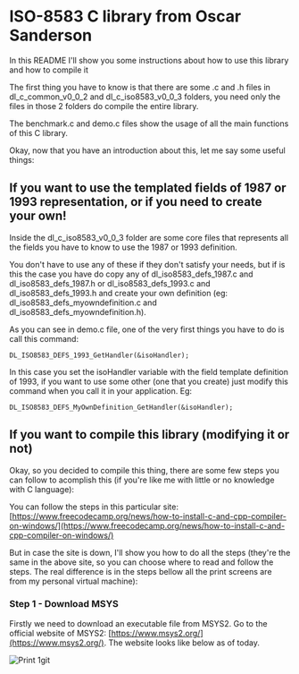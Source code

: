 # ISO-8583 C library from Oscar Sanderson

In this README I'll show you some instructions about how to use this library and how to compile it

The first thing you have to know is that there are some .c and .h files in dl_c_common_v0_0_2 and dl_c_iso8583_v0_0_3 folders, you need only the files in those 2 folders do compile the entire library.

The benchmark.c and demo.c files show the usage of all the main functions of this C library.

Okay, now that you have an introduction about this, let me say some useful things:

## If you want to use the templated fields of 1987 or 1993 representation, or if you need to create your own!

Inside the dl_c_iso8583_v0_0_3 folder are some core files that represents all the fields you have to know to use the 1987 or 1993 definition.

You don't have to use any of these if they don't satisfy your needs, but if is this the case you have do copy any of dl_iso8583_defs_1987.c and dl_iso8583_defs_1987.h or dl_iso8583_defs_1993.c and dl_iso8583_defs_1993.h and create your own definition (eg: dl_iso8583_defs_myowndefinition.c and dl_iso8583_defs_myowndefinition.h).

As you can see in demo.c file, one of the very first things you have to do is call this command:

`DL_ISO8583_DEFS_1993_GetHandler(&isoHandler);`

In this case you set the isoHandler variable with the field template definition of 1993, if you want to use some other (one that you create) just modify this command when you call it in your application. Eg:

`DL_ISO8583_DEFS_MyOwnDefinition_GetHandler(&isoHandler);`

## If you want to compile this library (modifying it or not)

Okay, so you decided to compile this thing, there are some few steps you can follow to acomplish this (if you're like me with little or no knowledge with C language):

You can follow the steps in this particular site: [https://www.freecodecamp.org/news/how-to-install-c-and-cpp-compiler-on-windows/](https://www.freecodecamp.org/news/how-to-install-c-and-cpp-compiler-on-windows/)

But in case the site is down, I'll show you how to do all the steps (they're the same in the above site, so you can choose where to read and follow the steps. The real difference is in the steps bellow all the print screens are from my personal virtual machine):

### Step 1 - Download MSYS

Firstly we need to download an executable file from MSYS2. Go to the official website of MSYS2: [https://www.msys2.org/](https://www.msys2.org/). The website looks like below as of today.

![Print 1](/../../main/images/c_cpp_compiler_installation_print1.png)git 